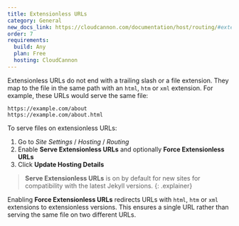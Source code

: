 ```yaml
---
title: Extensionless URLs
category: General
new_docs_link: https://cloudcannon.com/documentation/host/routing/#extensionless-urls
order: 7
requirements:
  build: Any
  plan: Free
  hosting: CloudCannon
---
```


Extensionless URLs do not end with a trailing slash or a file extension. They map to the file in the same path with an `html`, `htm` or `xml` extension. For example, these URLs would serve the same file:

~~~
https://example.com/about
https://example.com/about.html
~~~

To serve files on extensionless URLs:

1. Go to *Site Settings* / *Hosting* / *Routing*
2. Enable **Serve Extensionless URLs** and optionally **Force Extensionless URLs**
3. Click **Update Hosting Details**

> **Serve Extensionless URLs** is on by default for new sites for compatibility with the latest Jekyll versions.
{: .explainer}

Enabling **Force Extensionless URLs** redirects URLs with `html`, `htm` or `xml` extensions to extensionless versions.
This ensures a single URL rather than serving the same file on two different URLs.

